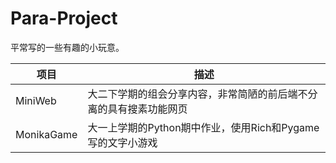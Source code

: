 # Para-Project

平常写的一些有趣的小玩意。

| 项目       | 描述                                                         |
| ---------- | ------------------------------------------------------------ |
| MiniWeb    | 大二下学期的组会分享内容，非常简陋的前后端不分离的具有搜素功能网页 |
| MonikaGame | 大一上学期的Python期中作业，使用Rich和Pygame写的文字小游戏   |
